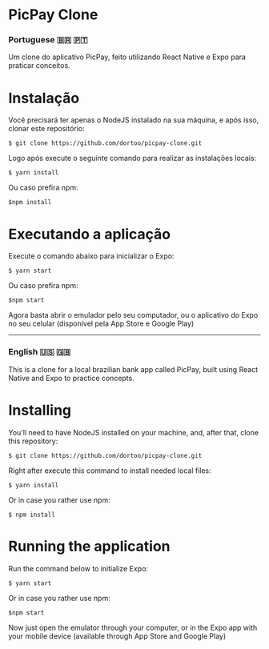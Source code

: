 # PicPay Clone

### Portuguese :brazil: :portugal:

Um clone do aplicativo PicPay, feito utilizando React Native e Expo para praticar conceitos.

# Instalação

Você precisará ter apenas o NodeJS instalado na sua máquina, e após isso, clonar este repositório:

``$ git clone https://github.com/dortoo/picpay-clone.git``

Logo após execute o seguinte comando para realizar as instalações locais:

``$ yarn install``

Ou caso prefira npm:

``$npm install``


# Executando a aplicação

Execute o comando abaixo para inicializar o Expo:

``$ yarn start``

Ou caso prefira npm:

``$npm start``

Agora basta abrir o emulador pelo seu computador, ou o aplicativo do Expo no seu celular (disponível pela App Store e Google Play)


---

### English :us: :uk:

This is a clone for a local brazilian bank app called PicPay, built using React Native and Expo to practice concepts.

# Installing

You'll need to have NodeJS installed on your machine, and, after that, clone this repository:

``$ git clone https://github.com/dortoo/picpay-clone.git``

Right after execute this command to install needed local files:

``$ yarn install``

Or in case you rather use npm:

``$ npm install``

# Running the application

Run the command below to initialize Expo:

``$ yarn start``

Or in case you rather use npm:

``$npm start``

Now just open the emulator through your computer, or in the Expo app with your mobile device (available through App Store and Google Play)

